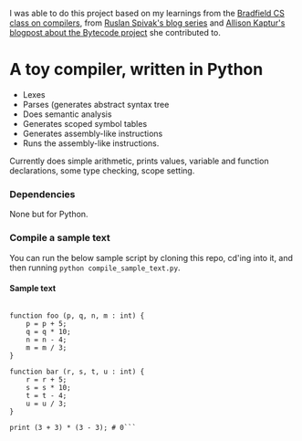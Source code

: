 I was able to do this project based on my learnings from the [Bradfield CS class on compilers](https://bradfieldcs.com/courses/languages/), from [Ruslan Spivak's blog series](https://ruslanspivak.com/lsbasi-part1/) and [Allison Kaptur's blogpost about the Bytecode project](http://www.aosabook.org/en/500L/a-python-interpreter-written-in-python.html) she contributed to.

# A toy compiler, written in Python
* Lexes
* Parses (generates abstract syntax tree
* Does semantic analysis
* Generates scoped symbol tables
* Generates assembly-like instructions
* Runs the assembly-like instructions. 

Currently does simple arithmetic, prints values, variable and function declarations, some type checking, scope setting.

### Dependencies
None but for Python.

### Compile a sample text
You can run the below sample script by cloning this repo, cd'ing into it, and then running `python compile_sample_text.py`.


#### Sample text
  ```var x, y, z : int;

  function foo (p, q, n, m : int) {
      p = p + 5;
      q = q * 10;
      n = n - 4;
      m = m / 3;
  }

  function bar (r, s, t, u : int) {
      r = r + 5;
      s = s * 10;
      t = t - 4;
      u = u / 3;
  }

  print (3 + 3) * (3 - 3); # 0```
